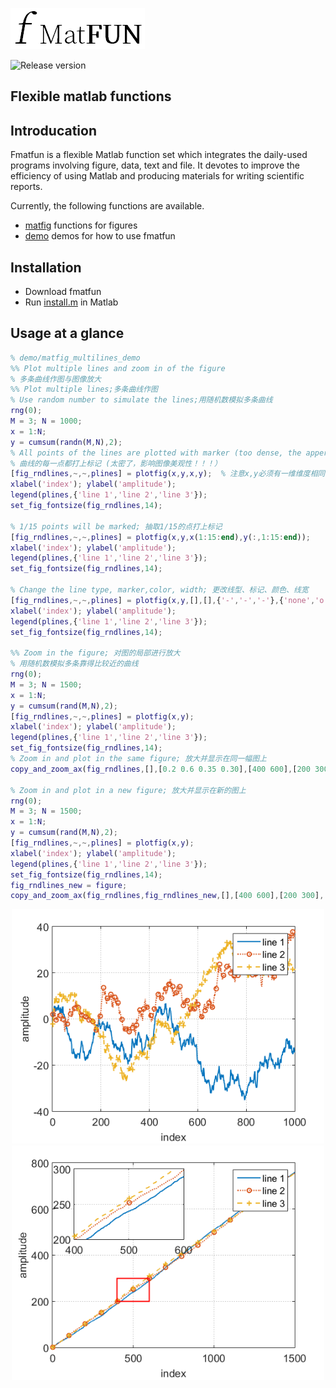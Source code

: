 ![Fmatfun logo](doc/logo/fmatfun.png)

![Release version](https://img.shields.io/badge/release-v0.1.0-blue.svg)
## Flexible matlab functions
## Introducation
Fmatfun is a flexible Matlab function set which integrates the daily-used programs involving figure, data, text and file. It devotes to improve the efficiency of using Matlab and producing materials for writing scientific reports.

Currently, the following functions are available.
* [matfig](matfig) functions for figures
* [demo](demo) demos for how to use fmatfun
    

## Installation
* Download fmatfun
* Run [install.m](install.m) in Matlab 

## Usage at a glance
```Matlab
% demo/matfig_multilines_demo
%% Plot multiple lines and zoom in of the figure
% 多条曲线作图与图像放大
%% Plot multiple lines;多条曲线作图
% Use random number to simulate the lines;用随机数模拟多条曲线
rng(0);
M = 3; N = 1000;
x = 1:N;
y = cumsum(randn(M,N),2);
% All points of the lines are plotted with marker (too dense, the apperance will not look good !!!)
% 曲线的每一点都打上标记 (太密了，影响图像美观性！！！）
[fig_rndlines,~,~,plines] = plotfig(x,y,x,y);  % 注意x,y必须有一维维度相同
xlabel('index'); ylabel('amplitude');
legend(plines,{'line 1','line 2','line 3'});
set_fig_fontsize(fig_rndlines,14);

% 1/15 points will be marked; 抽取1/15的点打上标记
[fig_rndlines,~,~,plines] = plotfig(x,y,x(1:15:end),y(:,1:15:end)); 
xlabel('index'); ylabel('amplitude');
legend(plines,{'line 1','line 2','line 3'});
set_fig_fontsize(fig_rndlines,14);

% Change the line type, marker,color, width; 更改线型、标记、颜色、线宽
[fig_rndlines,~,~,plines] = plotfig(x,y,[],[],{'-','-','-'},{'none','o','*'},{[0.0 0.447 0.741],[0.85 0.325 0.098],[0 0 0]},{1.0});
xlabel('index'); ylabel('amplitude');
legend(plines,{'line 1','line 2','line 3'});
set_fig_fontsize(fig_rndlines,14);

%% Zoom in the figure; 对图的局部进行放大
% 用随机数模拟多条靠得比较近的曲线
rng(0);
M = 3; N = 1500;
x = 1:N;
y = cumsum(rand(M,N),2);
[fig_rndlines,~,~,plines] = plotfig(x,y);
xlabel('index'); ylabel('amplitude');
legend(plines,{'line 1','line 2','line 3'});
set_fig_fontsize(fig_rndlines,14);
% Zoom in and plot in the same figure; 放大并显示在同一幅图上
copy_and_zoom_ax(fig_rndlines,[],[0.2 0.6 0.35 0.30],[400 600],[200 300],'rectangle','-');

% Zoom in and plot in a new figure; 放大并显示在新的图上
rng(0);
M = 3; N = 1500;
x = 1:N;
y = cumsum(rand(M,N),2);
[fig_rndlines,~,~,plines] = plotfig(x,y);
xlabel('index'); ylabel('amplitude');
legend(plines,{'line 1','line 2','line 3'});
set_fig_fontsize(fig_rndlines,14);
fig_rndlines_new = figure;
copy_and_zoom_ax(fig_rndlines,fig_rndlines_new,[],[400 600],[200 300],'rectangle','-');
```
<center class="half">
<img src = "doc/demo/lines.png" width="500" />
<img src = "doc/demo/lines_zoom.png" width="500" />
</center>